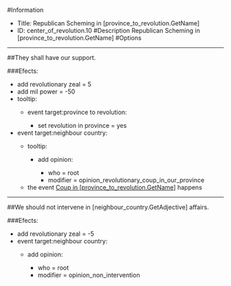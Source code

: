 #Information
 - Title: Republican Scheming in [province_to_revolution.GetName]
 - ID: center_of_revolution.10
#Description
Republican Scheming in [province_to_revolution.GetName]
#Options

___
##They shall have our support.

###Efects:<ul><li>add revolutionary zeal = 5</li><li>add mil power = -50</li><li>tooltip:</li><ul><li>event target:province to revolution:</li><ul><li>set revolution in province = yes</li></ul></ul><li>event target:neighbour country:</li><ul><li>tooltip:</li><ul><li>add opinion:</li><ul><li>who = root</li><li>modifier = opinion_revolutionary_coup_in_our_province</li></ul></ul><li>the event [Coup in [province_to_revolution.GetName]](../events/coup_in_province_to_revolution_getname.md) happens</li></ul></ul>

___
##We should not intervene in [neighbour_country.GetAdjective] affairs.

###Efects:<ul><li>add revolutionary zeal = -5</li><li>event target:neighbour country:</li><ul><li>add opinion:</li><ul><li>who = root</li><li>modifier = opinion_non_intervention</li></ul></ul></ul>
